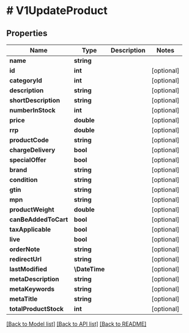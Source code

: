 # # V1UpdateProduct

## Properties

Name | Type | Description | Notes
------------ | ------------- | ------------- | -------------
**name** | **string** |  |
**id** | **int** |  | [optional]
**categoryId** | **int** |  | [optional]
**description** | **string** |  | [optional]
**shortDescription** | **string** |  | [optional]
**numberInStock** | **int** |  | [optional]
**price** | **double** |  | [optional]
**rrp** | **double** |  | [optional]
**productCode** | **string** |  | [optional]
**chargeDelivery** | **bool** |  | [optional]
**specialOffer** | **bool** |  | [optional]
**brand** | **string** |  | [optional]
**condition** | **string** |  | [optional]
**gtin** | **string** |  | [optional]
**mpn** | **string** |  | [optional]
**productWeight** | **double** |  | [optional]
**canBeAddedToCart** | **bool** |  | [optional]
**taxApplicable** | **bool** |  | [optional]
**live** | **bool** |  | [optional]
**orderNote** | **string** |  | [optional]
**redirectUrl** | **string** |  | [optional]
**lastModified** | **\DateTime** |  | [optional]
**metaDescription** | **string** |  | [optional]
**metaKeywords** | **string** |  | [optional]
**metaTitle** | **string** |  | [optional]
**totalProductStock** | **int** |  | [optional]

[[Back to Model list]](../../README.md#models) [[Back to API list]](../../README.md#endpoints) [[Back to README]](../../README.md)
